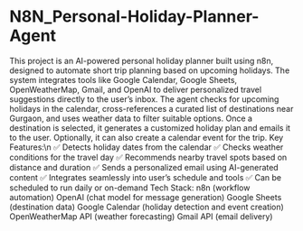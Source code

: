 # N8N_Personal-Holiday-Planner-Agent

This project is an AI-powered personal holiday planner built using n8n, designed to automate short trip planning based on upcoming holidays. The system integrates tools like Google Calendar, Google Sheets, OpenWeatherMap, Gmail, and OpenAI to deliver personalized travel suggestions directly to the user’s inbox.
The agent checks for upcoming holidays in the calendar, cross-references a curated list of destinations near Gurgaon, and uses weather data to filter suitable options. Once a destination is selected, it generates a customized holiday plan and emails it to the user. Optionally, it can also create a calendar event for the trip.
Key Features:\n
✅ Detects holiday dates from the calendar
✅ Checks weather conditions for the travel day
✅ Recommends nearby travel spots based on distance and duration
✅ Sends a personalized email using AI-generated content
✅ Integrates seamlessly into user’s schedule and tools
✅ Can be scheduled to run daily or on-demand
Tech Stack:
n8n (workflow automation)
OpenAI (chat model for message generation)
Google Sheets (destination data)
Google Calendar (holiday detection and event creation)
OpenWeatherMap API (weather forecasting)
Gmail API (email delivery)
